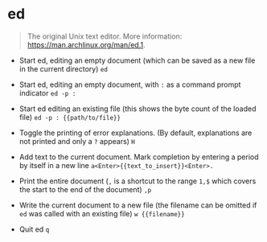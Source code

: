 # ed
> The original Unix text editor.
> More information: <https://man.archlinux.org/man/ed.1>.

- Start ed, editing an empty document (which can be saved as a new file in the current directory)
`ed`

- Start ed, editing an empty document, with `:` as a command prompt indicator
`ed -p :`

- Start ed editing an existing file (this shows the byte count of the loaded file)
`ed -p : {{path/to/file}}`

- Toggle the printing of error explanations. (By default, explanations are not printed and only a `?` appears)
`H`

- Add text to the current document. Mark completion by entering a period by itself in a new line
`a<Enter>{{text_to_insert}}<Enter>.`

- Print the entire document (`,` is a shortcut to the range `1,$` which covers the start to the end of the document)
`,p`

- Write the current document to a new file (the filename can be omitted if `ed` was called with an existing file)
`w {{filename}}`

- Quit ed
`q`
